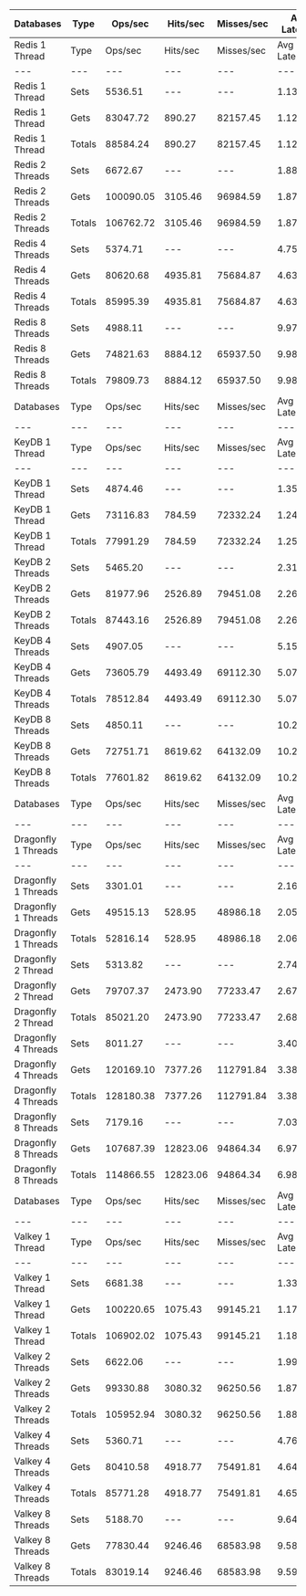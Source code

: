 | Databases | Type | Ops/sec | Hits/sec | Misses/sec | Avg Latency | p50 Latency | p99 Latency | p99.9 Latency | KB/sec |
| --- | --- | --- | --- | --- | --- | --- | --- | --- | --- |
| Redis 1 Thread | Type | Ops/sec | Hits/sec | Misses/sec | Avg Latency | p50 Latency | p99 Latency | p99.9 Latency | KB/sec |
| --- | --- | --- | --- | --- | --- | --- | --- | --- | --- |
Redis 1 Thread | Sets | 5536.51 | --- | --- | 1.13279 | 1.09500 | 1.75100 | 4.31900 | 5796.00 |
Redis 1 Thread | Gets | 83047.72 | 890.27 | 82157.45 | 1.12858 | 1.09500 | 1.72700 | 4.38300 | 4056.14 |
Redis 1 Thread | Totals | 88584.24 | 890.27 | 82157.45 | 1.12884 | 1.09500 | 1.72700 | 4.38300 | 9852.14 |
Redis 2 Threads | Sets | 6672.67 | --- | --- | 1.88156 | 1.78300 | 3.32700 | 9.59900 | 6985.41 |
Redis 2 Threads | Gets | 100090.05 | 3105.46 | 96984.59 | 1.87394 | 1.78300 | 3.29500 | 8.83100 | 6928.93 |
Redis 2 Threads | Totals | 106762.72 | 3105.46 | 96984.59 | 1.87441 | 1.78300 | 3.31100 | 8.89500 | 13914.33 |
Redis 4 Threads | Sets | 5374.71 | --- | --- | 4.75391 | 4.54300 | 9.47100 | 46.59100 | 5626.61 |
Redis 4 Threads | Gets | 80620.68 | 4935.81 | 75684.87 | 4.63110 | 4.51100 | 9.02300 | 15.55100 | 8025.05 |
Redis 4 Threads | Totals | 85995.39 | 4935.81 | 75684.87 | 4.63878 | 4.51100 | 9.02300 | 16.06300 | 13651.67 |
Redis 8 Threads | Sets | 4988.11 | --- | --- | 9.97238 | 9.59900 | 20.35100 | 41.98300 | 5221.89 |
Redis 8 Threads | Gets | 74821.63 | 8884.12 | 65937.50 | 9.98325 | 9.59900 | 21.75900 | 42.49500 | 11767.95 |
Redis 8 Threads | Totals | 79809.73 | 8884.12 | 65937.50 | 9.98257 | 9.59900 | 21.63100 | 42.49500 | 16989.85 |
| Databases | Type | Ops/sec | Hits/sec | Misses/sec | Avg Latency | p50 Latency | p99 Latency | p99.9 Latency | KB/sec |
| --- | --- | --- | --- | --- | --- | --- | --- | --- | --- |
| KeyDB 1 Thread | Type | Ops/sec | Hits/sec | Misses/sec | Avg Latency | p50 Latency | p99 Latency | p99.9 Latency | KB/sec |
| --- | --- | --- | --- | --- | --- | --- | --- | --- | --- |
KeyDB 1 Thread | Sets | 4874.46 | --- | --- | 1.35551 | 1.31900 | 2.41500 | 14.33500 | 5102.91 |
KeyDB 1 Thread | Gets | 73116.83 | 784.59 | 72332.24 | 1.24519 | 1.31100 | 2.20700 | 5.02300 | 3571.89 |
KeyDB 1 Thread | Totals | 77991.29 | 784.59 | 72332.24 | 1.25209 | 1.31100 | 2.20700 | 6.94300 | 8674.80 |
KeyDB 2 Threads | Sets | 5465.20 | --- | --- | 2.31718 | 2.14300 | 6.33500 | 9.40700 | 5721.34 |
KeyDB 2 Threads | Gets | 81977.96 | 2526.89 | 79451.08 | 2.26635 | 2.12700 | 4.41500 | 10.23900 | 5658.40 |
KeyDB 2 Threads | Totals | 87443.16 | 2526.89 | 79451.08 | 2.26953 | 2.12700 | 4.41500 | 10.17500 | 11379.74 |
KeyDB 4 Threads | Sets | 4907.05 | --- | --- | 5.15481 | 5.05500 | 10.55900 | 16.89500 | 5137.04 |
KeyDB 4 Threads | Gets | 73605.79 | 4493.49 | 69112.30 | 5.07000 | 4.99100 | 10.11100 | 17.02300 | 7313.88 |
KeyDB 4 Threads | Totals | 78512.84 | 4493.49 | 69112.30 | 5.07530 | 5.02300 | 10.17500 | 17.02300 | 12450.91 |
KeyDB 8 Threads | Sets | 4850.11 | --- | --- | 10.25661 | 9.98300 | 20.60700 | 46.33500 | 5077.43 |
KeyDB 8 Threads | Gets | 72751.71 | 8619.62 | 64132.09 | 10.23816 | 9.98300 | 22.52700 | 46.59100 | 11423.60 |
KeyDB 8 Threads | Totals | 77601.82 | 8619.62 | 64132.09 | 10.23932 | 9.98300 | 22.27100 | 46.59100 | 16501.03 |
| Databases | Type | Ops/sec | Hits/sec | Misses/sec | Avg Latency | p50 Latency | p99 Latency | p99.9 Latency | KB/sec |
| --- | --- | --- | --- | --- | --- | --- | --- | --- | --- |
| Dragonfly 1 Threads | Type | Ops/sec | Hits/sec | Misses/sec | Avg Latency | p50 Latency | p99 Latency | p99.9 Latency | KB/sec |
| --- | --- | --- | --- | --- | --- | --- | --- | --- | --- |
Dragonfly 1 Threads | Sets | 3301.01 | --- | --- | 2.16966 | 1.81500 | 4.83100 | 22.01500 | 3455.72 |
Dragonfly 1 Threads | Gets | 49515.13 | 528.95 | 48986.18 | 2.05585 | 1.81500 | 4.54300 | 8.25500 | 2416.52 |
Dragonfly 1 Threads | Totals | 52816.14 | 528.95 | 48986.18 | 2.06296 | 1.81500 | 4.54300 | 8.83100 | 5872.24 |
Dragonfly 2 Thread | Sets | 5313.82 | --- | --- | 2.74328 | 2.65500 | 8.63900 | 15.87100 | 5562.87 |
Dragonfly 2 Thread | Gets | 79707.37 | 2473.90 | 77233.47 | 2.67998 | 2.63900 | 7.00700 | 13.31100 | 5518.75 |
Dragonfly 2 Thread | Totals | 85021.20 | 2473.90 | 77233.47 | 2.68394 | 2.63900 | 7.07100 | 13.88700 | 11081.62 |
Dragonfly 4 Threads | Sets | 8011.27 | --- | --- | 3.40994 | 3.55100 | 8.31900 | 17.91900 | 8386.75 |
Dragonfly 4 Threads | Gets | 120169.10 | 7377.26 | 112791.84 | 3.38031 | 3.51900 | 8.25500 | 17.02300 | 11982.00 |
Dragonfly 4 Threads | Totals | 128180.38 | 7377.26 | 112791.84 | 3.38217 | 3.51900 | 8.25500 | 17.02300 | 20368.75 |
Dragonfly 8 Threads | Sets | 7179.16 | --- | --- | 7.03308 | 6.55900 | 23.55100 | 58.62300 | 7515.64 |
Dragonfly 8 Threads | Gets | 107687.39 | 12823.06 | 94864.34 | 6.97931 | 6.52700 | 23.29500 | 58.87900 | 16973.77 |
Dragonfly 8 Threads | Totals | 114866.55 | 12823.06 | 94864.34 | 6.98267 | 6.52700 | 23.29500 | 58.87900 | 24489.41 |
| Databases | Type | Ops/sec | Hits/sec | Misses/sec | Avg Latency | p50 Latency | p99 Latency | p99.9 Latency | KB/sec |
| --- | --- | --- | --- | --- | --- | --- | --- | --- | --- |
| Valkey 1 Thread | Type | Ops/sec | Hits/sec | Misses/sec | Avg Latency | p50 Latency | p99 Latency | p99.9 Latency | KB/sec |
| --- | --- | --- | --- | --- | --- | --- | --- | --- | --- |
Valkey 1 Thread | Sets | 6681.38 | --- | --- | 1.33238 | 1.09500 | 2.75100 | 22.52700 | 6994.52 |
Valkey 1 Thread | Gets | 100220.65 | 1075.43 | 99145.21 | 1.17026 | 1.09500 | 1.96700 | 5.95100 | 4895.96 |
Valkey 1 Thread | Totals | 106902.02 | 1075.43 | 99145.21 | 1.18039 | 1.09500 | 1.97500 | 8.25500 | 11890.47 |
Valkey 2 Threads | Sets | 6622.06 | --- | --- | 1.99815 | 1.79900 | 7.90300 | 18.94300 | 6932.42 |
Valkey 2 Threads | Gets | 99330.88 | 3080.32 | 96250.56 | 1.87905 | 1.79100 | 3.31100 | 9.34300 | 6874.78 |
Valkey 2 Threads | Totals | 105952.94 | 3080.32 | 96250.56 | 1.88650 | 1.79100 | 3.32700 | 11.00700 | 13807.20 |
Valkey 4 Threads | Sets | 5360.71 | --- | --- | 4.76087 | 4.60700 | 9.34300 | 46.84700 | 5611.95 |
Valkey 4 Threads | Gets | 80410.58 | 4918.77 | 75491.81 | 4.64490 | 4.60700 | 9.15100 | 15.29500 | 7999.94 |
Valkey 4 Threads | Totals | 85771.28 | 4918.77 | 75491.81 | 4.65215 | 4.60700 | 9.15100 | 15.74300 | 13611.89 |
Valkey 8 Threads | Sets | 5188.70 | --- | --- | 9.64210 | 9.34300 | 20.35100 | 42.23900 | 5431.88 |
Valkey 8 Threads | Gets | 77830.44 | 9246.46 | 68583.98 | 9.58781 | 9.34300 | 20.09500 | 42.75100 | 12246.28 |
Valkey 8 Threads | Totals | 83019.14 | 9246.46 | 68583.98 | 9.59121 | 9.34300 | 20.09500 | 42.75100 | 17678.17 |
